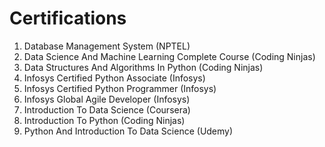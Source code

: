 # Certifications

1. Database Management System (NPTEL)
2. Data Science And Machine Learning Complete Course (Coding Ninjas)
3. Data Structures And Algorithms In Python (Coding Ninjas)
4. Infosys Certified Python Associate (Infosys)
5. Infosys Certified Python Programmer (Infosys)
6. Infosys Global Agile Developer (Infosys)
7. Introduction To Data Science (Coursera)
8. Introduction To Python (Coding Ninjas)
9. Python And Introduction To Data Science (Udemy)
